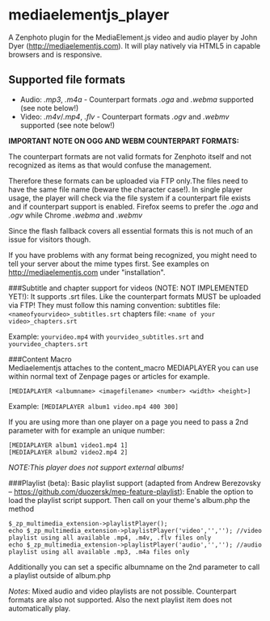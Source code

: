 mediaelementjs_player
=====================

A Zenphoto plugin for the MediaElement.js video and audio player by John Dyer (http://mediaelementjs.com). It will play natively via HTML5 in capable browsers and is responsive.

Supported file formats
----------------------
- Audio: <var>.mp3</var>, <var>.m4a</var> - Counterpart formats <var>.oga</var> and <var>.webma</var> supported (see note below!)<br>
- Video: <var>.m4v</var>/<var>.mp4</var>, <var>.flv</var> - Counterpart formats <var>.ogv</var> and <var>.webmv</var> supported (see note below!)
 
**IMPORTANT NOTE ON OGG AND WEBM COUNTERPART FORMATS:**

The counterpart formats are not valid formats for Zenphoto itself and not recognized as items as that would confuse the management.

Therefore these formats can be uploaded via FTP only.The files need to have the same file name (beware the character case!). In single player usage, the player will check via the file system if a counterpart file exists and if counterpart support is enabled. Firefox seems to prefer the <var>.oga</var> and <var>.ogv</var> while Chrome <var>.webma</var> and <var>.webmv</var>
 
Since the flash fallback covers all essential formats this is not much of an issue for visitors though.
  
If you have problems with any format being recognized, you might need to tell your server about the mime types first. See examples on http://mediaelementjs.com under "installation".
 
###Subtitle and chapter support for videos (NOTE: NOT IMPLEMENTED YET!):
It supports .srt files. Like the counterpart formats MUST be uploaded via FTP! They must follow this naming convention:
subtitles file: `<nameofyourvideo>_subtitles.srt`
chapters file: `<name of your video>_chapters.srt`
  
Example: `yourvideo.mp4` with `yourvideo_subtitles.srt` and `yourvideo_chapters.srt`

###Content Macro<br>
Mediaelementjs attaches to the content_macro MEDIAPLAYER you can use within normal text of Zenpage pages or articles for example.
 
```
[MEDIAPLAYER <albumname> <imagefilename> <number> <width> <height>]
```
 
Example:
```[MEDIAPLAYER album1 video.mp4 400 300]```
 
If you are using more than one player on a page you need to pass a 2nd parameter with for example an unique number:

```
[MEDIAPLAYER album1 video1.mp4 1]
[MEDIAPLAYER album2 video2.mp4 2]
```
 
*NOTE:This player does not support external albums!* 
 
###Playlist (beta):
Basic playlist support (adapted from Andrew Berezovsky – https://github.com/duozersk/mep-feature-playlist):
Enable the option to load the playlist script support. Then call on your theme's album.php the method 

```
$_zp_multimedia_extension->playlistPlayer();
echo $_zp_multimedia_extension->playlistPlayer('video','',''); //video playlist using all available .mp4, .m4v, .flv files only
echo $_zp_multimedia_extension->playlistPlayer('audio','',''); //audio playlist using all available .mp3, .m4a files only
```

Additionally you can set a specific albumname on the 2nd parameter to call a playlist outside of album.php 
 
*Notes*: Mixed audio and video playlists are not possible. Counterpart formats are also not supported. Also the next playlist item does not automatically play.
